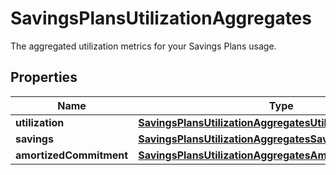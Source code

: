 

# SavingsPlansUtilizationAggregates

The aggregated utilization metrics for your Savings Plans usage.

## Properties

| Name | Type | Description | Notes |
|------------ | ------------- | ------------- | -------------|
|**utilization** | [**SavingsPlansUtilizationAggregatesUtilization**](SavingsPlansUtilizationAggregatesUtilization.md) |  |  |
|**savings** | [**SavingsPlansUtilizationAggregatesSavings**](SavingsPlansUtilizationAggregatesSavings.md) |  |  [optional] |
|**amortizedCommitment** | [**SavingsPlansUtilizationAggregatesAmortizedCommitment**](SavingsPlansUtilizationAggregatesAmortizedCommitment.md) |  |  [optional] |



